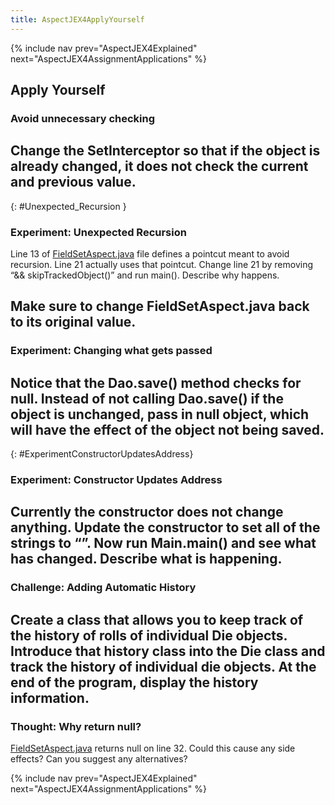```yaml
---
title: AspectJEX4ApplyYourself
---
```

{% include nav prev="AspectJEX4Explained" next="AspectJEX4AssignmentApplications" %}

## Apply Yourself
### Avoid unnecessary checking
Change the SetInterceptor so that if the object is already changed, it does not check the current and previous value.
----
{: #Unexpected_Recursion }
### Experiment: Unexpected Recursion
Line 13 of [FieldSetAspect.java](AspectJEX4Explained#FieldSetAspect) file defines a pointcut meant to avoid recursion. Line 21 actually uses that pointcut. Change line 21 by removing “&& skipTrackedObject()” and run main(). Describe why happens.

Make sure to change FieldSetAspect.java back to its original value.
----
### Experiment: Changing what gets passed
Notice that the Dao.save() method checks for null. Instead of not calling Dao.save() if the object is unchanged, pass in null object, which will have the effect of the object not being saved.
----
{: #ExperimentConstructorUpdatesAddress}
### Experiment: Constructor Updates Address
Currently the constructor does not change anything. Update the constructor to set all of the strings to “”. Now run Main.main() and see what has changed. Describe what is happening.
----
### Challenge: Adding Automatic History
Create a class that allows you to keep track of the history of rolls of individual Die objects. Introduce that history class into the Die class and track the history of individual die objects. At the end of the program, display the history information.
----
### Thought: Why return null?
[FieldSetAspect.java](AspectJEX4Explained#FieldSetAspect) returns null on line 32. Could this cause any side effects? Can you suggest any alternatives?

{% include nav prev="AspectJEX4Explained" next="AspectJEX4AssignmentApplications" %}
